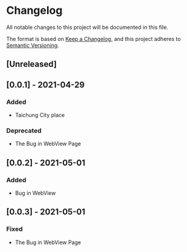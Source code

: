 # Changelog
All notable changes to this project will be documented in this file.

The format is based on [Keep a Changelog](https://keepachangelog.com/en/1.0.0/),
and this project adheres to [Semantic Versioning](https://semver.org/spec/v2.0.0.html).

## [Unreleased]

## [0.0.1] - 2021-04-29
### Added
- Taichung City place

### Deprecated
- The Bug in WebView Page

## [0.0.2] - 2021-05-01
### Added
- Bug in WebView

## [0.0.3] - 2021-05-01
### Fixed
- The Bug in WebView Page
